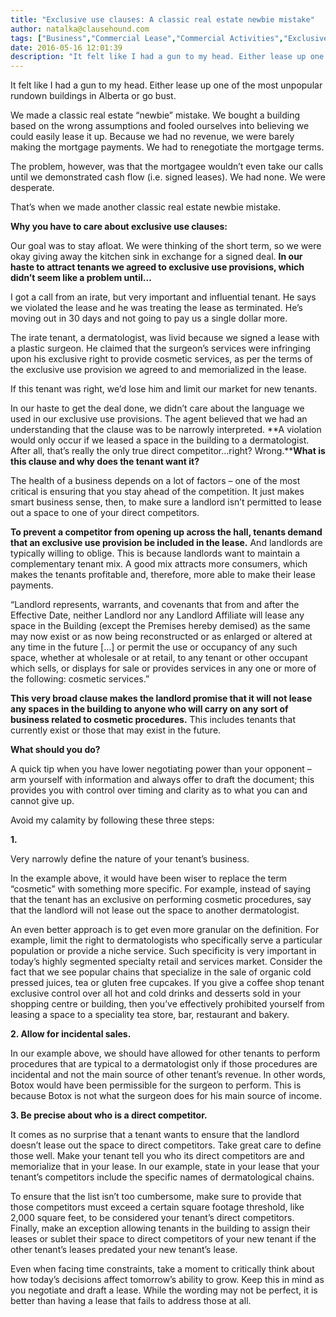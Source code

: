 ```yaml
---
title: "Exclusive use clauses: A classic real estate newbie mistake"
author: natalka@clausehound.com
tags: ["Business","Commercial Lease","Commercial Activities","Exclusive Use","Natalka"]
date: 2016-05-16 12:01:39
description: "It felt like I had a gun to my head. Either lease up one of the most unpopular rundown buildings in Alberta or go bust. We made a classic real estate “newbie” mistake. We bought a building based on t..."
---
```


It felt like I had a gun to my head. Either lease up one of the most unpopular rundown buildings in Alberta or go bust.

We made a classic real estate “newbie” mistake. We bought a building based on the wrong assumptions and fooled ourselves into believing we could easily lease it up. Because we had no revenue, we were barely making the mortgage payments. We had to renegotiate the mortgage terms.

The problem, however, was that the mortgagee wouldn’t even take our calls until we demonstrated cash flow (i.e. signed leases). We had none. We were desperate.

That’s when we made another classic real estate newbie mistake.

**Why you have to care about exclusive use clauses:**

Our goal was to stay afloat. We were thinking of the short term, so we were okay giving away the kitchen sink in exchange for a signed deal. **In our haste to attract tenants we agreed to exclusive use provisions, which didn’t seem like a problem until…**

I got a call from an irate, but very important and influential tenant. He says we violated the lease and he was treating the lease as terminated. He’s moving out in 30 days and not going to pay us a single dollar more.

The irate tenant, a dermatologist, was livid because we signed a lease with a plastic surgeon. He claimed that the surgeon’s services were infringing upon his exclusive right to provide cosmetic services, as per the terms of the exclusive use provision we agreed to and memorialized in the lease.

If this tenant was right, we’d lose him and limit our market for new tenants.

In our haste to get the deal done, we didn’t care about the language we used in our exclusive use provisions. The agent believed that we had an understanding that the clause was to be narrowly interpreted. **A violation would only occur if we leased a space in the building to a dermatologist. After all, that’s really the only true direct competitor…right? Wrong.****What is this clause and why does the tenant want it?**

The health of a business depends on a lot of factors – one of the most critical is ensuring that you stay ahead of the competition. It just makes smart business sense, then, to make sure a landlord isn’t permitted to lease out a space to one of your direct competitors.

**To prevent a competitor from opening up across the hall, tenants demand that an exclusive use provision be included in the lease.** And landlords are typically willing to oblige. This is because landlords want to maintain a complementary tenant mix. A good mix attracts more consumers, which makes the tenants profitable and, therefore, more able to make their lease payments.

“Landlord represents, warrants, and covenants that from and after the Effective Date, neither Landlord nor any Landlord Affiliate will lease any space in the Building (except the Premises hereby demised) as the same may now exist or as now being reconstructed or as enlarged or altered at any time in the future […] or permit the use or occupancy of any such space, whether at wholesale or at retail, to any tenant or other occupant which sells, or displays for sale or provides services in any one or more of the following: cosmetic services.”

**This very broad clause makes the landlord promise that it will not lease any spaces in the building to anyone who will carry on any sort of business related to cosmetic procedures.** This includes tenants that currently exist or those that may exist in the future.

**What should you do?**

A quick tip when you have lower negotiating power than your opponent – arm yourself with information and always offer to draft the document; this provides you with control over timing and clarity as to what you can and cannot give up.

Avoid my calamity by following these three steps:

**1.**

Very narrowly define the nature of your tenant’s business.

In the example above, it would have been wiser to replace the term “cosmetic” with something more specific. For example, instead of saying that the tenant has an exclusive on performing cosmetic procedures, say that the landlord will not lease out the space to another dermatologist.

An even better approach is to get even more granular on the definition. For example, limit the right to dermatologists who specifically serve a particular population or provide a niche service. Such specificity is very important in today’s highly segmented specialty retail and services market. Consider the fact that we see popular chains that specialize in the sale of organic cold pressed juices, tea or gluten free cupcakes. If you give a coffee shop tenant exclusive control over all hot and cold drinks and desserts sold in your shopping centre or building, then you’ve effectively prohibited yourself from leasing a space to a speciality tea store, bar, restaurant and bakery.

**2. Allow for incidental sales.**

In our example above, we should have allowed for other tenants to perform procedures that are typical to a dermatologist only if those procedures are incidental and not the main source of other tenant’s revenue. In other words, Botox would have been permissible for the surgeon to perform. This is because Botox is not what the surgeon does for his main source of income.

**3. Be precise about who is a direct competitor.**

It comes as no surprise that a tenant wants to ensure that the landlord doesn’t lease out the space to direct competitors. Take great care to define those well. Make your tenant tell you who its direct competitors are and memorialize that in your lease. In our example, state in your lease that your tenant’s competitors include the specific names of dermatological chains.

To ensure that the list isn’t too cumbersome, make sure to provide that those competitors must exceed a certain square footage threshold, like 2,000 square feet, to be considered your tenant’s direct competitors. Finally, make an exception allowing tenants in the building to assign their leases or sublet their space to direct competitors of your new tenant if the other tenant’s leases predated your new tenant’s lease.

Even when facing time constraints, take a moment to critically think about how today’s decisions affect tomorrow’s ability to grow. Keep this in mind as you negotiate and draft a lease. While the wording may not be perfect, it is better than having a lease that fails to address those at all.
